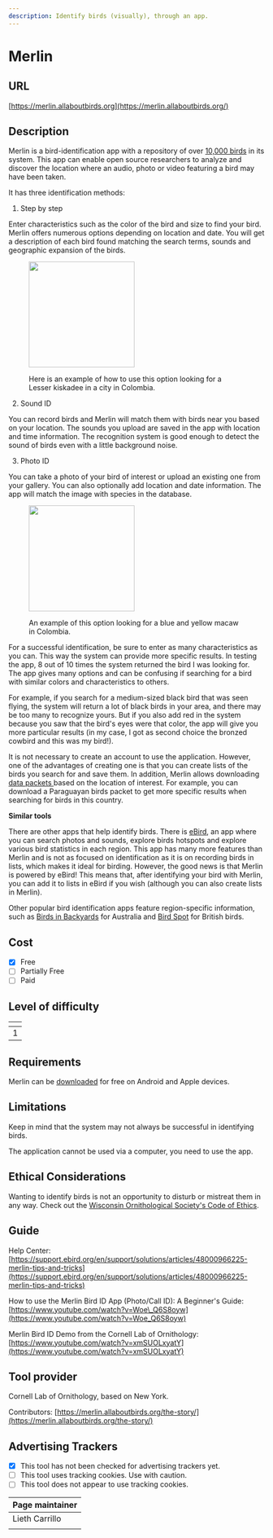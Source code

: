 ```yaml
---
description: Identify birds (visually), through an app.
---
```


# Merlin

## URL

[https://merlin.allaboutbirds.org](https://merlin.allaboutbirds.org/)

## Description

Merlin is a bird-identification app with a repository of over [10,000 birds](https://support.ebird.org/en/support/solutions/articles/48000961587-merlin-bird-id-faqs) in its system. This app can enable open source researchers to analyze and discover the location where an audio, photo or video featuring a bird may have been taken.

It has three identification methods:

1. Step by step

Enter characteristics such as the color of the bird and size to find your bird. Merlin offers numerous options depending on location and date. You will get a description of each bird found matching the search terms, sounds and geographic expansion of the birds.

<div align="left"><figure><img src=".gitbook/assets/WhatsAppVideo2025-04-04at16.02.171-ezgif.com-video-to-gif-converter (1).gif" alt="" width="208"><figcaption><p>Here is an example of how to use this option looking for a Lesser kiskadee in a city in Colombia.</p></figcaption></figure></div>

2. Sound ID

You can record birds and Merlin will match them with birds near you based on your location. The sounds you upload are saved in the app with location and time information. The recognition system is good enough to detect the sound of birds even with a little background noise.

3. Photo ID

You can take a photo of your bird of interest or upload an existing one from your gallery. You can also optionally add location and date information. The app will match the image with species in the database.

<div align="left"><figure><img src=".gitbook/assets/WhatsAppVideo2025-04-04at16.47.231-ezgif.com-video-to-gif-converter.gif" alt="" width="208"><figcaption><p>An example of this option looking for a blue and yellow macaw in Colombia.</p></figcaption></figure></div>

For a successful identification, be sure to enter as many characteristics as you can. This way the system can provide more specific results. In testing the app, 8 out of 10 times the system returned the bird I was looking for. The app gives many options and can be confusing if searching for a bird with similar colors and characteristics to others.&#x20;

For example, if you search for a medium-sized black bird that was seen flying, the system will return a lot of black birds in your area, and there may be too many to recognize yours. But if you also add red in the system because you saw that the bird's eyes were that color, the app will give you more particular results (in my case, I got as second choice the bronzed cowbird and this was my bird!).&#x20;

It is not necessary to create an account to use the application. However, one of the advantages of creating one is that you can create lists of the birds you search for and save them. In addition, Merlin allows downloading [data packets ](https://support.ebird.org/en/support/solutions/articles/48000966223-my-offline-birds?__hstc=75100365.51452a210e378915111e1d498b0f7aab.1742251458388.1747844962673.1748267627622.6&__hssc=75100365.6.1748267627622&__hsfp=4052119064&_gl=1*xlayd4*_gcl_au*MTE5NzM5MjUxMC4xNzQyMjUxNDU0*_ga*MTk4OTY0NDkzOS4xNzQyMjUxNDU1*_ga_QR4NVXZ8BM*czE3NDgyNjYyMzEkbzckZzEkdDE3NDgyNjgwNTckajYwJGwwJGgwJGR4bzhKSmdmcWRIVzF3dXlQYU9XWHNlY2JZSENWY3Z3c1JR&_ga=2.263960904.513365111.1748267626-1989644939.1742251455)based on the location of interest. For example, you can download a Paraguayan birds packet to get more specific results when searching for birds in this country.

**Similar tools**

There are other apps that help identify birds. There is [eBird](https://ebird.org/explore), an app where you can search photos and sounds, explore birds hotspots and explore various bird statistics in each region. This app has many more features than Merlin and is not as focused on identification as it is on recording birds in lists, which makes it ideal for birding. However, the good news is that Merlin is powered by eBird! This means that, after identifying your bird with Merlin, you can add it to lists in eBird if you wish (although you can also create lists in Merlin).

Other popular bird identification apps feature region-specific information, such as [Birds in Backyards](https://www.birdsinbackyards.net/) for Australia and [Bird Spot](https://www.birdspot.co.uk/british-bird-identifier) for British birds.

## Cost

* [x] Free
* [ ] Partially Free
* [ ] Paid

## Level of difficulty

<table><thead><tr><th data-type="rating" data-max="5"></th></tr></thead><tbody><tr><td>1</td></tr></tbody></table>

## Requirements

Merlin can be [downloaded](https://merlin.allaboutbirds.org/download/) for free on Android and Apple devices.

## Limitations

Keep in mind that the system may not always be successful in identifying birds.

The application cannot be used via a computer, you need to use the app.

## Ethical Considerations

Wanting to identify birds is not an opportunity to disturb or mistreat them in any way. Check out the [Wisconsin Ornithological Society's Code of Ethics](https://wsobirds.org/about-wso/code-of-ethics).

## Guide

Help Center: [https://support.ebird.org/en/support/solutions/articles/48000966225-merlin-tips-and-tricks](https://support.ebird.org/en/support/solutions/articles/48000966225-merlin-tips-and-tricks)

How to use the Merlin Bird ID App (Photo/Call ID): A Beginner's Guide: [https://www.youtube.com/watch?v=Woe\_Q6S8oyw](https://www.youtube.com/watch?v=Woe_Q6S8oyw)

Merlin Bird ID Demo from the Cornell Lab of Ornithology: [https://www.youtube.com/watch?v=xmSUOLxyatY](https://www.youtube.com/watch?v=xmSUOLxyatY)

## Tool provider

Cornell Lab of Ornithology, based on New York.

Contributors: [https://merlin.allaboutbirds.org/the-story/](https://merlin.allaboutbirds.org/the-story/)

## Advertising Trackers

* [x] This tool has not been checked for advertising trackers yet.
* [ ] This tool uses tracking cookies. Use with caution.
* [ ] This tool does not appear to use tracking cookies.

| Page maintainer |
| --------------- |
| Lieth Carrillo  |
|                 |
